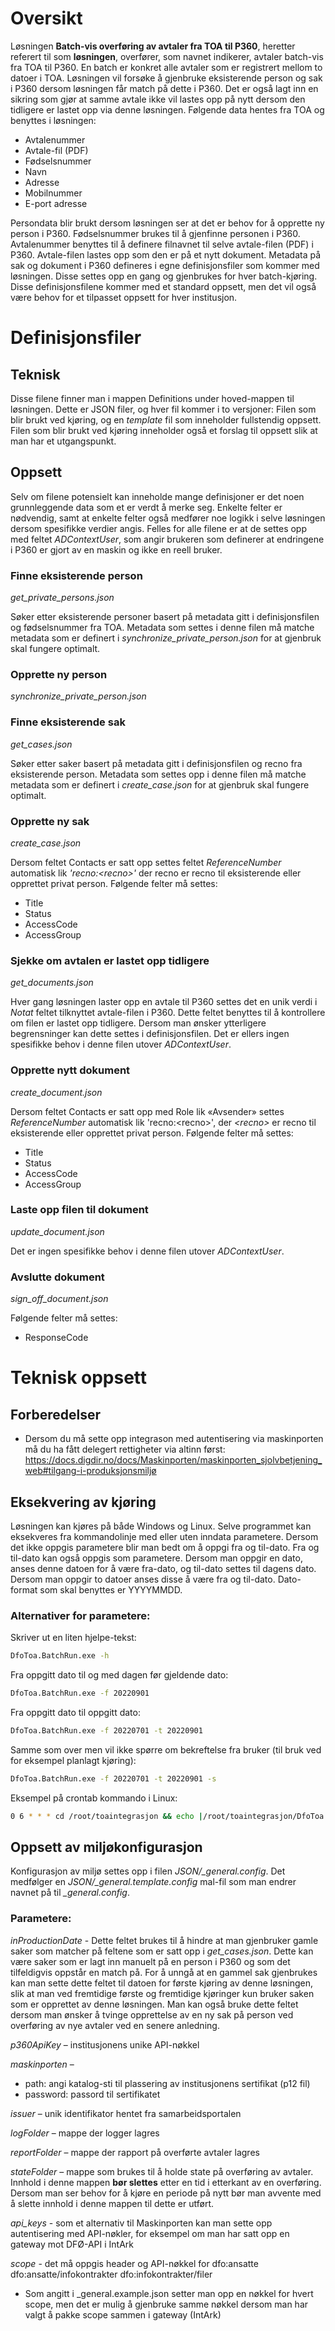 # Oversikt
Løsningen **Batch-vis overføring av avtaler fra TOA til P360**, heretter referert til som **løsningen**, overfører, som navnet indikerer, avtaler batch-vis fra TOA til P360. En batch er konkret alle avtaler som er registrert mellom to datoer i TOA. Løsningen vil forsøke å gjenbruke eksisterende person og sak i P360 dersom løsningen får match på dette i P360. Det er også lagt inn en sikring som gjør at samme avtale ikke vil lastes opp på nytt dersom den tidligere er lastet opp via denne løsningen.
Følgende data hentes fra TOA og benyttes i løsningen:
-	Avtalenummer
-	Avtale-fil (PDF)
-	Fødselsnummer
-	Navn
-	Adresse
-	Mobilnummer
-	E-port adresse

Persondata blir brukt dersom løsningen ser at det er behov for å opprette ny person i P360. Fødselsnummer brukes til å gjenfinne personen i P360.
Avtalenummer benyttes til å definere filnavnet til selve avtale-filen (PDF) i P360. Avtale-filen lastes opp som den er på et nytt dokument.
Metadata på sak og dokument i P360 defineres i egne definisjonsfiler som kommer med løsningen. Disse settes opp en gang og gjenbrukes for hver batch-kjøring. Disse definisjonsfilene kommer med et standard oppsett, men det vil også være behov for et tilpasset oppsett for hver institusjon.

# Definisjonsfiler
## Teknisk
Disse filene finner man i mappen Definitions under hoved-mappen til løsningen. Dette er JSON filer, og hver fil kommer i to versjoner: Filen som blir brukt ved kjøring, og en _template_ fil som inneholder fullstendig oppsett. Filen som blir brukt ved kjøring inneholder også et forslag til oppsett slik at man har et utgangspunkt.

## Oppsett
Selv om filene potensielt kan inneholde mange definisjoner er det noen grunnleggende data som et er verdt å merke seg. Enkelte felter er nødvendig, samt at enkelte felter også medfører noe logikk i selve løsningen dersom spesifikke verdier angis.
Felles for alle filene er at de settes opp med feltet _ADContextUser_, som angir brukeren som definerer at endringene i P360 er gjort av en maskin og ikke en reell bruker.

### Finne eksisterende person
_get_private_persons.json_

Søker etter eksisterende personer basert på metadata gitt i definisjonsfilen og fødselsnummer fra TOA. Metadata som settes i denne filen må matche metadata som er definert i _synchronize_private_person.json_ for at gjenbruk skal fungere optimalt.

### Opprette ny person
_synchronize_private_person.json_

### Finne eksisterende sak
_get_cases.json_

Søker etter saker basert på metadata gitt i definisjonsfilen og recno fra eksisterende person. Metadata som settes opp i denne filen må matche metadata som er definert i _create_case.json_ for at gjenbruk skal fungere optimalt.

### Opprette ny sak
_create_case.json_

Dersom feltet Contacts er satt opp settes feltet _ReferenceNumber_ automatisk lik _'recno:\<recno\>'_ der recno er recno til eksisterende eller opprettet privat person.
Følgende felter må settes:
- Title
- Status
- AccessCode
- AccessGroup

### Sjekke om avtalen er lastet opp tidligere
_get_documents.json_
  
Hver gang løsningen laster opp en avtale til P360 settes det en unik verdi i _Notat_ feltet tilknyttet avtale-filen i P360. Dette feltet benyttes til å kontrollere om filen er lastet opp tidligere. Dersom man ønsker ytterligere begrensninger kan dette settes i definisjonsfilen. Det er ellers ingen spesifikke behov i denne filen utover _ADContextUser_.

### Opprette nytt dokument
_create_document.json_

Dersom feltet Contacts er satt opp med Role lik «Avsender» settes _ReferenceNumber_ automatisk lik 'recno:\<recno\>', der _\<recno\>_ er recno til eksisterende eller opprettet privat person.
Følgende felter må settes:
- Title
- Status
- AccessCode
- AccessGroup

### Laste opp filen til dokument
_update_document.json_

Det er ingen spesifikke behov i denne filen utover _ADContextUser_.

### Avslutte dokument
_sign_off_document.json_

Følgende felter må settes:
- ResponseCode

# Teknisk oppsett
## Forberedelser
- Dersom du må sette opp integrason med autentisering via maskinporten må du ha fått delegert rettigheter via altinn først: https://docs.digdir.no/docs/Maskinporten/maskinporten_sjolvbetjening_web#tilgang-i-produksjonsmiljø

## Eksekvering av kjøring
Løsningen kan kjøres på både Windows og Linux. Selve programmet kan eksekveres fra kommandolinje med eller uten inndata parametere. Dersom det ikke oppgis parametere blir man bedt om å oppgi fra og til-dato. Fra og til-dato kan også oppgis som parametere. Dersom man oppgir en dato, anses denne datoen for å være fra-dato, og til-dato settes til dagens dato. Dersom man oppgir to datoer anses disse å være fra og til-dato. Dato-format som skal benyttes er YYYYMMDD.
### Alternativer for parametere:
Skriver ut en liten hjelpe-tekst:

``` sh
DfoToa.BatchRun.exe -h
```

Fra oppgitt dato til og med dagen før gjeldende dato:
``` sh
DfoToa.BatchRun.exe -f 20220901
```

Fra oppgitt dato til oppgitt dato:
``` sh
DfoToa.BatchRun.exe -f 20220701 -t 20220901
```

Samme som over men vil ikke spørre om bekreftelse fra bruker (til bruk ved for eksempel planlagt kjøring):
``` sh
DfoToa.BatchRun.exe -f 20220701 -t 20220901 -s
```

Eksempel på crontab kommando i Linux:
``` sh
0 6 * * * cd /root/toaintegrasjon && echo |/root/toaintegrasjon/DfoToa.BatchRun -s -f "$(date --date="-2 day" +\%Y\%m\%d)" -t "$(date +\%Y\%m\%d)"
```

## Oppsett av miljøkonfigurasjon
Konfigurasjon av miljø settes opp i filen _JSON/\_general.config_. Det medfølger en _JSON/\_general.template.config_ mal-fil som man endrer navnet på til _\_general.config_.

### Parametere:
_inProductionDate_ - Dette feltet brukes til å hindre at man gjenbruker gamle saker som matcher på feltene som er satt opp i _get_cases.json_. Dette kan være saker som er lagt inn manuelt på en person i P360 og som det tilfeldigvis oppstår en match på. For å unngå at en gammel sak gjenbrukes kan man sette dette feltet til datoen for første kjøring av denne løsningen, slik at man ved fremtidige første og fremtidige kjøringer kun bruker saken som er opprettet av denne løsningen. Man kan også bruke dette feltet dersom man ønsker å tvinge opprettelse av en ny sak på person ved overføring av nye avtaler ved en senere anledning.

_p360ApiKey_ – institusjonens unike API-nøkkel

_maskinporten_ –
- path: angi katalog-sti til plassering av institusjonens sertifikat (p12 fil)
- password: passord til sertifikatet

_issuer_ – unik identifikator hentet fra samarbeidsportalen

_logFolder_ – mappe der logger lagres

_reportFolder_ – mappe der rapport på overførte avtaler lagres

_stateFolder_ – mappe som brukes til å holde state på overføring av avtaler. Innhold i denne mappen **bør slettes** etter en tid i etterkant av en overføring. Dersom man ser behov for å kjøre en periode på nytt bør man avvente med å slette innhold i denne mappen til dette er utført.

_api_keys_ - som et alternativ til Maskinporten kan man sette opp autentisering med API-nøkler, for eksempel om man har satt opp en gateway mot DFØ-API i IntArk

_scope_ - det må oppgis header og API-nøkkel for dfo:ansatte dfo:ansatte/infokontrakter dfo:infokontrakter/filer
  - Som angitt i _general.example.json setter man opp en nøkkel for hvert scope, men det er mulig å gjenbruke samme nøkkel dersom man har valgt å pakke scope sammen i gateway (IntArk)
 
